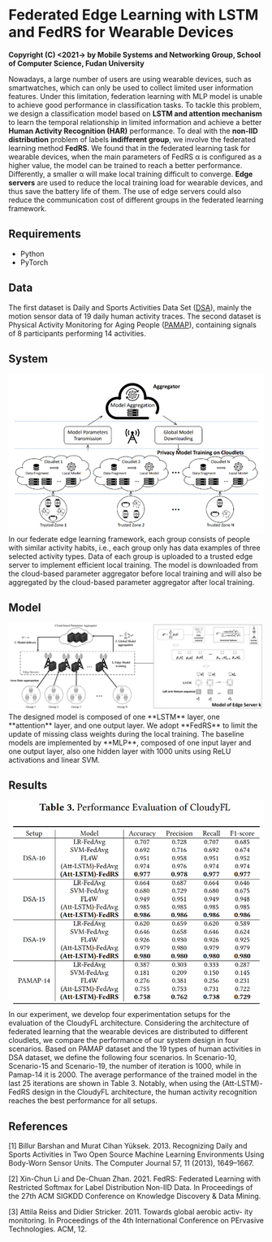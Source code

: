 # Federated Edge Learning with LSTM and FedRS for Wearable Devices
**Copyright (C) <2021-> by Mobile Systems and Networking Group, School of Computer Science, Fudan University**

Nowadays, a large number of users are using wearable devices, such as smartwatches, which can only be used to collect limited user information features. Under this limitation, federation learning with MLP model is unable to achieve good performance in classification tasks. To tackle this problem, we design a classification model based on **LSTM and attention mechanism** to learn the temporal relationship in limited information and achieve a better **Human Activity Recognition (HAR)** performance. To deal with the **non-IID distribution** problem of labels **indifferent group**, we involve the federated learning method **FedRS**. We found that in the federated learning task for wearable devices, when the main parameters of FedRS α is configured as a higher value, the model can be trained to reach a better performance. Differently, a smaller α will make local training difficult to converge. **Edge servers** are used to reduce the local training load for wearable devices, and thus save the battery life of them. The use of edge servers could also reduce the communication cost of different groups in the federated learning framework. 



## Requirements

+ Python
+ PyTorch



## Data

The first dataset is Daily and Sports Activities Data Set ([DSA](https://archive.ics.uci.edu/ml/datasets/Daily+and+Sports+Activities)),  mainly the motion sensor data of 19 daily human activity traces.
The second dataset is Physical Activity Monitoring for Aging People ([PAMAP](http://www.pamap.org/index.html)), containing signals of 8 participants performing 14 activities.



## System

<img src="https://github.com/rhqaq/Federated-Edge-Learning-on-Wearable-Devices/blob/main/figures/system.png"  />
In our federate edge learning framework, each group consists of people with similar activity habits, i.e., each group only has data examples of three selected activity types. Data of each group is uploaded to a trusted edge server to implement efficient local training. The model is downloaded from the cloud-based parameter aggregator before local training and will also be aggregated by the cloud-based parameter aggregator after local training.



## Model

<img src="https://github.com/rhqaq/Federated-Edge-Learning-on-Wearable-Devices/blob/main/figures/wearableFLSys-alls.png"  />
The designed model is composed of one **LSTM** layer, one **attention** layer, and one output layer. We adopt **FedRS** to limit the update of missing class weights during the local training. 
The baseline models are implemented by **MLP**, composed of one input layer and one output layer, also one hidden layer with 1000 units using ReLU activations and linear SVM.



## Results

<img src="https://github.com/rhqaq/Federated-Edge-Learning-on-Wearable-Devices/blob/main/figures/result.jpg" />
In our experiment, we develop four experimentation setups for the evaluation of the CloudyFL architecture. Considering the architecture of federated learning that the wearable devices are distributed to different cloudlets, we compare the performance of our system design in four scenarios. Based on PAMAP dataset and the 19 types of human activities in DSA dataset, we define the following four scenarios. 
In Scenario-10, Scenario-15 and Scenario-19, the number of iteration is 1000, while in Pamap-14 it is 2000. 
The average performance of the trained model in the last 25 iterations are shown in Table 3. Notably, when using the (Att-LSTM)-FedRS design in the CloudyFL architecture, the human activity recognition reaches the best performance for all setups.


## References

[1] Billur Barshan and Murat Cihan Yüksek. 2013. Recognizing Daily and Sports Activities in Two Open Source Machine Learning Environments Using Body-Worn Sensor Units. The Computer Journal 57, 11 (2013), 1649–1667. 

[2] Xin-Chun Li and De-Chuan Zhan. 2021. FedRS: Federated Learning with Restricted Softmax for Label Distribution Non-IID Data. In Proceedings of the 27th ACM SIGKDD Conference on Knowledge Discovery & Data Mining.

[3] Attila Reiss and Didier Stricker. 2011. Towards global aerobic activ- ity monitoring. In Proceedings of the 4th International Conference on PErvasive Technologies. ACM, 12. 

